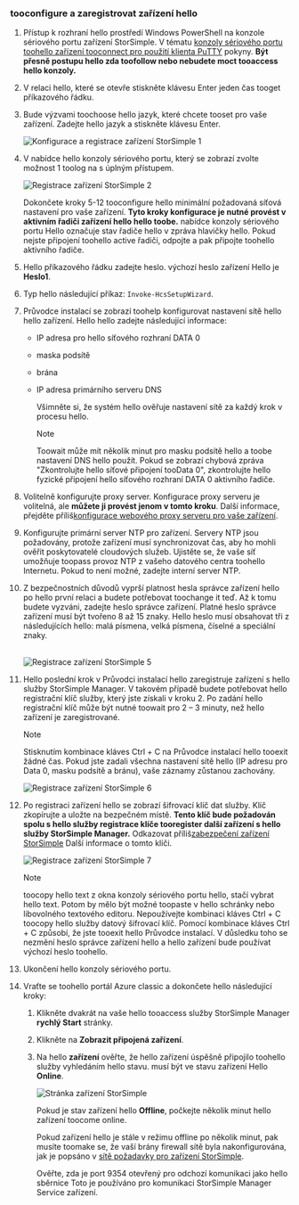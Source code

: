 <!--author=alkohli last changed: 02/22/2016-->


### <a name="tooconfigure-and-register-hello-device"></a>tooconfigure a zaregistrovat zařízení hello
1. Přístup k rozhraní hello prostředí Windows PowerShell na konzole sériového portu zařízení StorSimple. V tématu [konzoly sériového portu toohello zařízení tooconnect pro použití klienta PuTTY](#use-putty-to-connect-to-the-device-serial-console) pokyny. **Být přesně postupu hello zda toofollow nebo nebudete moct tooaccess hello konzoly.**
2. V relaci hello, které se otevře stiskněte klávesu Enter jeden čas tooget příkazového řádku. 
3. Bude výzvami toochoose hello jazyk, které chcete tooset pro vaše zařízení. Zadejte hello jazyk a stiskněte klávesu Enter. 
   
    ![Konfigurace a registrace zařízení StorSimple 1](./media/storsimple-configure-and-register-device-u1/HCS_RegisterYourDevice1-U1-include.png)
4. V nabídce hello konzoly sériového portu, který se zobrazí zvolte možnost 1 toolog na s úplným přístupem. 
   
    ![Registrace zařízení StorSimple 2](./media/storsimple-configure-and-register-device-u1/HCS_RegisterYourDevice2_U1-include.png)
   
     Dokončete kroky 5-12 tooconfigure hello minimální požadovaná síťová nastavení pro vaše zařízení. **Tyto kroky konfigurace je nutné provést v aktivním řadiči zařízení hello hello toobe.** nabídce konzoly sériového portu Hello označuje stav řadiče hello v zpráva hlavičky hello. Pokud nejste připojení toohello active řadiči, odpojte a pak připojte toohello aktivního řadiče.
5. Hello příkazového řádku zadejte heslo. výchozí heslo zařízení Hello je **Heslo1**.
6. Typ hello následující příkaz: `Invoke-HcsSetupWizard`. 
7. Průvodce instalací se zobrazí toohelp konfigurovat nastavení sítě hello hello zařízení. Hello hello zadejte následující informace: 
   
   * IP adresa pro hello síťového rozhraní DATA 0
   * maska podsítě
   * brána
   * IP adresa primárního serveru DNS
     
        Všimněte si, že systém hello ověřuje nastavení sítě za každý krok v procesu hello.
     
     > [!NOTE]
     > Toowait může mít několik minut pro masku podsítě hello a toobe nastavení DNS hello použít. Pokud se zobrazí chybová zpráva "Zkontrolujte hello síťové připojení tooData 0", zkontrolujte hello fyzické připojení hello síťového rozhraní DATA 0 aktivního řadiče.
     > 
     > 
8. Volitelně konfigurujte proxy server. Konfigurace proxy serveru je volitelná, ale **můžete ji provést jenom v tomto kroku**. Další informace, přejděte příliš[konfigurace webového proxy serveru pro vaše zařízení](../articles/storsimple/storsimple-configure-web-proxy.md).
9. Konfigurujte primární server NTP pro zařízení. Servery NTP jsou požadovány, protože zařízení musí synchronizovat čas, aby ho mohli ověřit poskytovatelé cloudových služeb. Ujistěte se, že vaše síť umožňuje toopass provoz NTP z vašeho datového centra toohello Internetu. Pokud to není možné, zadejte interní server NTP. 
10. Z bezpečnostních důvodů vyprší platnost hesla správce zařízení hello po hello první relaci a budete potřebovat toochange it teď. Až k tomu budete vyzváni, zadejte heslo správce zařízení. Platné heslo správce zařízení musí být tvořeno 8 až 15 znaky. Hello heslo musí obsahovat tři z následujících hello: malá písmena, velká písmena, číselné a speciální znaky.
    
    <br/>![Registrace zařízení StorSimple 5](./media/storsimple-configure-and-register-device-u1/HCS_RegisterYourDevice5_U1-include.png)
11. Hello poslední krok v Průvodci instalací hello zaregistruje zařízení s hello služby StorSimple Manager. V takovém případě budete potřebovat hello registrační klíč služby, který jste získali v kroku 2. Po zadání hello registrační klíč může být nutné toowait pro 2 – 3 minuty, než hello zařízení je zaregistrované.
    
    > [!NOTE]
    > Stisknutím kombinace kláves Ctrl + C na Průvodce instalací hello tooexit žádné čas. Pokud jste zadali všechna nastavení sítě hello (IP adresu pro Data 0, masku podsítě a bránu), vaše záznamy zůstanou zachovány.
    > 
    > 
    
    ![Registrace zařízení StorSimple 6](./media/storsimple-configure-and-register-device-u1/HCS_RegisterYourDevice6_U1-include.png)
12. Po registraci zařízení hello se zobrazí šifrovací klíč dat služby. Klíč zkopírujte a uložte na bezpečném místě. **Tento klíč bude požadován spolu s hello služby registrace klíče tooregister další zařízení s hello služby StorSimple Manager.** Odkazovat příliš[zabezpečení zařízení StorSimple](../articles/storsimple/storsimple-security.md) Další informace o tomto klíči.
    
    ![Registrace zařízení StorSimple 7](./media/storsimple-configure-and-register-device-u1/HCS_RegisterYourDevice7_U1-include.png)    
    
    > [!NOTE]
    > toocopy hello text z okna konzoly sériového portu hello, stačí vybrat hello text. Potom by mělo být možné toopaste v hello schránky nebo libovolného textového editoru. Nepoužívejte kombinaci kláves Ctrl + C toocopy hello služby datový šifrovací klíč. Pomocí kombinace kláves Ctrl + C způsobí, že jste tooexit hello Průvodce instalací. V důsledku toho se nezmění heslo správce zařízení hello a hello zařízení bude používat výchozí heslo toohello.
    > 
    > 
13. Ukončení hello konzoly sériového portu.
14. Vraťte se toohello portál Azure classic a dokončete hello následující kroky:
    
    1. Klikněte dvakrát na vaše hello tooaccess služby StorSimple Manager **rychlý Start** stránky.
    2. Klikněte na **Zobrazit připojená zařízení**.
    3. Na hello **zařízení** ověřte, že hello zařízení úspěšně připojilo toohello služby vyhledáním hello stavu. musí být ve stavu zařízení Hello **Online**.
       
        ![Stránka zařízení StorSimple](./media/storsimple-configure-and-register-device-u1/HCS_DevicesPageM_U1-include.png) 
       
        Pokud je stav zařízení hello **Offline**, počkejte několik minut hello zařízení toocome online. 
       
        Pokud zařízení hello je stále v režimu offline po několik minut, pak musíte toomake se, že vaší brány firewall sítě byla nakonfigurována, jak je popsáno v [sítě požadavky pro zařízení StorSimple](../articles/storsimple/storsimple-system-requirements.md). 
       
        Ověřte, zda je port 9354 otevřený pro odchozí komunikaci jako hello sběrnice Toto je používáno pro komunikaci StorSimple Manager Service zařízení.

